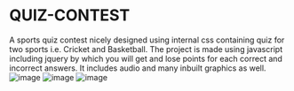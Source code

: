 # QUIZ-CONTEST
A sports quiz contest nicely designed using internal css containing quiz for two sports i.e. Cricket and Basketball. The project is made using javascript including jquery by which you will get and lose points for each correct and incorrect answers. It includes audio and many inbuilt graphics as well.
![image](https://user-images.githubusercontent.com/92522855/221358394-e463dc22-e1cf-46d9-ac07-dfb7d13c3c02.png)
![image](https://user-images.githubusercontent.com/92522855/221358416-f6b606f8-811f-4217-9b2a-b11806e8f754.png)
![image](https://user-images.githubusercontent.com/92522855/221358427-3bf608e8-7f2e-4649-aa7a-3167f810168c.png)
